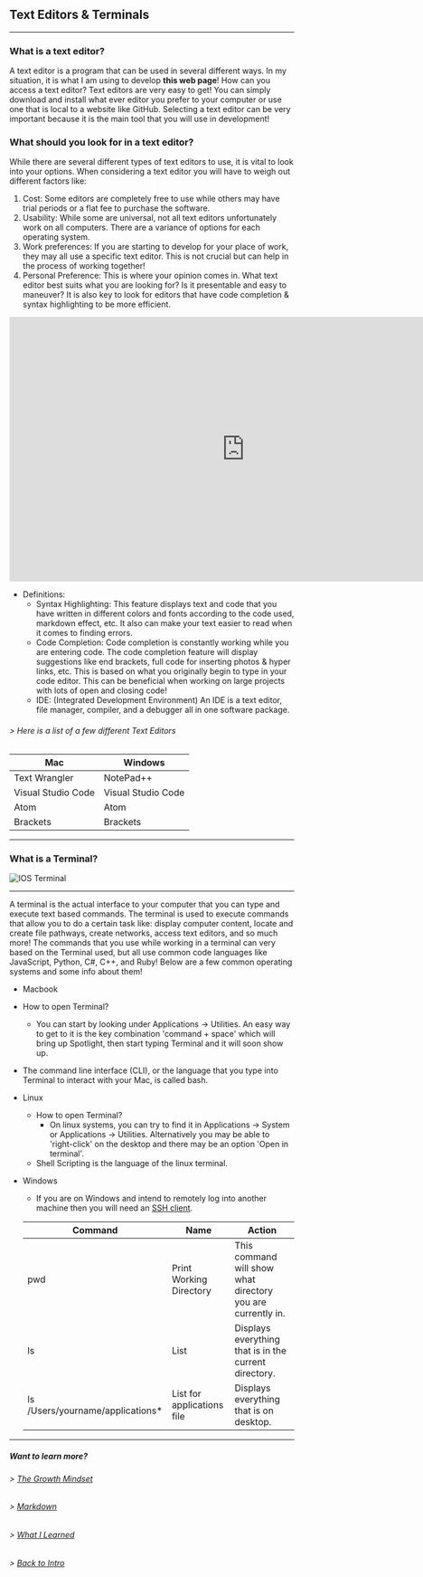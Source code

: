 ## Text Editors & Terminals

----

### What is a text editor?
A text editor is a program that can be used in several different ways. In my situation, it is what I am using to develop **this web page**! How can you access a text editor? Text editors are very easy to get! You can simply download and install what ever editor you prefer to your computer or use one that is local to a website like GitHub.  Selecting a text editor can be very important because it is the main tool that you will use in development! 

### What should you look for in a text editor?
 While there are several different types of text editors to use, it is vital to look into your options. When considering a text editor you will have to weigh out different factors like:

 1. Cost: Some editors are completely free to use while others may have trial periods or a flat fee to purchase the software.
 2. Usability: While some are universal, not all text editors unfortunately work on all computers. There are a variance of options for each operating system.
 3. Work preferences: If you are starting to develop for your place of work, they may all use a specific text editor. This is not crucial but can help in the process of working together!
 4. Personal Preference: This is where your opinion comes in. What text editor best suits what you are looking for? Is it presentable and easy to maneuver? It is also key to look for editors that have code completion & syntax highlighting to be more efficient. 

 <iframe width="832" height="468" src="https://www.youtube.com/embed/L8QzFU0k5OA" title="YouTube video player" frameborder="0" allow="accelerometer; autoplay; clipboard-write; encrypted-media; gyroscope; picture-in-picture" allowfullscreen></iframe>

- Definitions: 
   - Syntax Highlighting: This feature displays text and code that you have written in different colors and fonts according to the code used, markdown effect, etc. It also can make your text easier to read when it comes to finding errors.
   - Code Completion: Code completion is constantly working while you are entering code. The code completion feature will display suggestions like end brackets, full code for inserting photos & hyper links, etc. This is based on what you originally begin to type in your code editor. This can be beneficial when working on large projects with lots of open and closing code!
   - IDE: (Integrated Development Environment) An IDE is a text editor, file manager, compiler, and a debugger all in one software package.

###### > Here is a list of a few different Text Editors

Mac| Windows
-----------|-----------
Text Wrangler| NotePad++
Visual Studio Code| Visual Studio Code
Atom| Atom
Brackets| Brackets

----

### What is a Terminal?

![IOS Terminal](https://help.apple.com/assets/5FDD15EE12A93C067904695E/5FDD15F412A93C0679046966/en_GB/5d78d8673dc7af144fa652d9ece8daed.png)

----

A terminal is the actual interface to your computer that you can type and execute text based commands. The terminal is used to execute commands that allow you to do a certain task like: display computer content, locate and create file pathways, create networks, access text editors, and so much more! The commands that you use while working in a terminal can very based on the Terminal used, but all use common code languages like JavaScript, Python, C#, C++, and Ruby! Below are a few common operating systems and some info about them!

-  Macbook
  - How to open Terminal?
    - You can start by looking under Applications -> Utilities. An easy way to get to it is the key combination 'command + space' which will bring up Spotlight, then start typing Terminal and it will soon show up.
  - The command line interface (CLI), or the language that you type into Terminal to interact with your Mac, is called bash. 
- Linux
  - How to open Terminal?
    - On linux systems, you can try to find it in Applications -> System or Applications -> Utilities. Alternatively you may be able to 'right-click' on the desktop and there may be an option 'Open in terminal'.
  - Shell Scripting is the language of the linux terminal.
- Windows
  - If you are on Windows and intend to remotely log into another machine then you will need an [SSH client](https://www.ssh.com/academy/ssh/client).

  Command| Name| Action
  -------|-----|-------
  pwd| Print Working Directory| This command will show what directory you are currently in.
  ls| List| Displays everything that is in the current directory.
  ls /Users/yourname/applications*| List for applications file| Displays everything that is on desktop.

----

##### Want to learn more?
###### > [_The Growth Mindset_](https://austinnich.github.io/reading-notes/growth-mindset)
###### > [_Markdown_](https://austinnich.github.io/reading-notes/markdown)
###### > [_What I Learned_](https://austinnich.github.io/reading-notes/whatilearned)

###### > [_Back to Intro_](https://austinnich.github.io/reading-notes)
